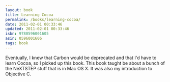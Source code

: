 ```yaml
---
layout: book
title: Learning Cocoa
permalink: /books/learning-cocoa/
date: 2011-02-01 00:33:46
updated: 2011-02-01 00:33:46
isbn: 9780596001605
asin: 0596001606
tags: book
---
```

Eventually, I knew that Carbon would be deprecated and that I'd have to learn
Cocoa, so I picked up this book. This book taught be about a bunch of the
NeXTSTEP stuff that is in Mac OS X. It was also my introduction to Objective C.
